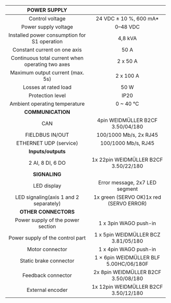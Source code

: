 | **POWER SUPPLY** |   |
| :---: | :---: |
| Control voltage | 24 VDC ± 10 %, 600 mA* |
| Power supply voltage | 0–48 VDC |
| Installed power consumption for S1 operation | 4,8 kVA |
| Constant current on one axis | 50 A |
| Continuous total current when operating two axes | 2 x 50 A |
| Maximum output current (max. 5s) | 2 x 100 A |
| Losses at rated load | 50 W |
| Protection level | IP20 |
| Ambient operating temperature | 0 ~ 40 °C |
| **COMMUNICATION** |   |
| CAN | 4pin WEIDMÜLLER  B2CF 3.50/04/180 |
| FIELDBUS IN/OUT | 100/1000 Mb/s, 2x RJ45 |
| ETHERNET UDP (service) | 100/1000 Mb/s, RJ45 |
| **Inputs/outputs** |   |
| 2 AI, 8 DI, 6 DO | 1x 22pin WEIDMÜLLER  B2CF 3.50/22/180 |
| **SIGNALING** |   |
| LED display | Error message, 2x7 LED segment |
| LED signaling(axis 1 and 2 separately) | 1x green (SERVO OK)1x red (SERVO ERROR) |
| **OTHER CONNECTORS** |   |
| Power supply of the power section | 1 x 3pin WAGO push-in |
| Power supply of the control part | 1 x 5pin WEIDMÜLLER  BCZ 3.81/05/180 |
| Motor connector | 1 x 4pin WAGO push-in |
| Static brake connector | 1 × 6pin WEIDMÜLLER  BLF 5.00HC/06/180F |
| Feedback connector | 2x 8pin WEIDMÜLLER  B2CF 3.50/08/180 |
| External encoder | 1x 12pin WEIDMÜLLER  B2CF 3.50/12/180 |
